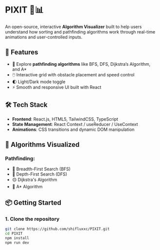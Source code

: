 # PIXIT 🎨📊  
An open-source, interactive **Algorithm Visualizer** built to help users understand how sorting and pathfinding algorithms work through real-time animations and user-controlled inputs.

## 🚀 Features

- 🧭 Explore **pathfinding algorithms** like BFS, DFS, Dijkstra’s Algorithm, and A*
- 🖱️ Interactive grid with obstacle placement and speed control
- 🌓 Light/Dark mode toggle
- ⚡ Smooth and responsive UI built with React

## 🛠️ Tech Stack

- **Frontend**: React.js, HTML5, TailwindCSS, TypeScript
- **State Management**: React Context / useReducer / UseContext
- **Animations**: CSS transitions and dynamic DOM manipulation

## 🧠 Algorithms Visualized

### Pathfinding:
- 📘 Breadth-First Search (BFS)
- 📕 Depth-First Search (DFS)
- 🟡 Dijkstra's Algorithm
- 🔴 A* Algorithm

## 📦 Getting Started

### 1. Clone the repository
```bash
git clone https://github.com/shifluxxc/PIXIT.git
cd PIXIT
npm install
npm run dev
```
